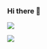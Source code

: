### Hi there 👋

<img src="https://github-readme-stats.vercel.app/api?username=adrd&&show_icons=true&title_color=ffffff&icon_color=87cefa&text_color=daf7dc&bg_color=151515&count_private=true">
  
![](https://komarev.com/ghpvc/?username=adrd)

<!--
**adrd/adrd** is a ✨ _special_ ✨ repository because its `README.md` (this file) appears on your GitHub profile.

Here are some ideas to get you started:

- 🔭 I’m currently working on ...
- 🌱 I’m currently learning ...
- 👯 I’m looking to collaborate on ...
- 🤔 I’m looking for help with ...
- 💬 Ask me about ...
- 📫 How to reach me: ...
- 😄 Pronouns: ...
- ⚡ Fun fact: ...
-->
